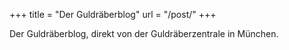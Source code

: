 +++
title = "Der Guldräberblog"
url = "/post/"
+++

Der Guldräberblog, direkt von der Guldräberzentrale in München.
